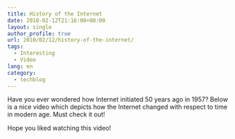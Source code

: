```yaml
---
title: History of the Internet
date: 2010-02-12T21:16:00+00:00
layout: single
author_profile: true
url: 2010/02/12/history-of-the-internet/
tags:
  - Interesting
  - Video
lang: en
category: 
  - techblog
---
```

Have you ever wondered how Internet initiated 50 years ago in 1957? Below is a nice video which depicts how the Internet changed with respect to time in modern age. Must check it out!

Hope you liked watching this video!